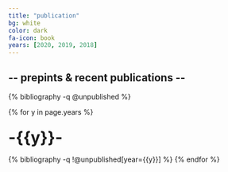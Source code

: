 ```yaml
---
title: "publication"
bg: white
color: dark
fa-icon: book
years: [2020, 2019, 2018]
---
```


<!-- <p>
<a href="https://scholar.google.com/citations?user=SkBxudIAAAAJ&hl=en&authuser=1">
  <i  class="ai ai-google-scholar fa-1x"></i>
   Google Scholar
</a>
</p> -->
##  -- prepints & recent publications --

{% bibliography -q @unpublished %}

{% for y in page.years %}
  <h3 class="year"><font size="+3">-{{y}}-</font></h3>
  {% bibliography -q !@unpublished[year={{y}}] %}
{% endfor %}
